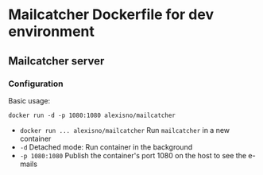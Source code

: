 Mailcatcher Dockerfile for dev environment
==========================================

Mailcatcher server
------------------

### Configuration

Basic usage:
```
docker run -d -p 1080:1080 alexisno/mailcatcher
```
* `docker run ... alexisno/mailcatcher` Run `mailcatcher` in a new container
* `-d` Detached mode: Run container in the background
* `-p 1080:1080` Publish the container's port 1080 on the host to see the e-mails
